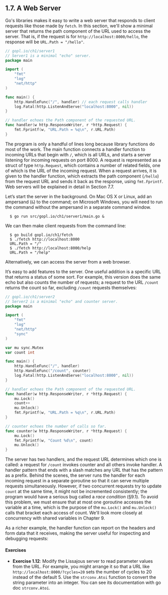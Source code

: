 ## 1.7. A Web Server

Go's libraries makes it easy to write a web server that responds to client requests like those made by `fetch`. In this section, we'll show a minimal server that returns the path component of the URL used to access the server. That is, if the request is for `http://localhost:8000/hello`, the response will be `URL.Path = "/hello"`.
```go
// gopl.io/ch1/server1
// Server1 is a minimal "echo" server.
package main

import (
	"fmt"
	"log"
	"net/http"
)

func main() {
	http.HandleFunc("/", handler) // each request calls handler
	log.Fatal(http.ListenAndServe("localhost:8000", nil))
}

// handler echoes the Path component of the requested URL.
func handler(w http.ResponseWriter, r *http.Request) {
	fmt.Fprintf(w, "URL.Path = %q\n", r.URL.Path)
}
```

The program is only a handful of lines long because library functions do most of the work. The main function connects a handler function to incoming URLs that begin with `/`, which is all URLs, and starts a server listening for incoming requests on port 8000. A request is represented as a struct of type `http.Request`, which contains a number of related fields, one of which is the URL of the incoming request. When a request arrives, it is given to the handler function, which extracts the path component (`/hello`) from the request URL and sends it back as the response, using `fmt.Fprintf`. Web servers will be explained in detail in Section 7.7.  

Let’s start the server in the background. On Mac OS X or Linux, add an ampersand (`&`) to the command; on Microsoft Windows, you will need to run the command without the ampersand in a separate command window.  
```
  $ go run src/gopl.io/ch1/server1/main.go &
```

We can then make client requests from the command line:
```
  $ go build gopl.io/ch1/fetch
  $ ./fetch http://localhost:8000
  URL.Path = "/"
  $ ./fetch http://localhost:8000/help
  URL.Path = "/help"
```

Alternatively, we can access the server from a web browser.

It’s easy to add features to the server. One useful addition is a specific URL that returns a status of some sort. For example, this version does the same echo but also counts the number of requests; a request to the URL `/count` returns the count so far, excluding `/count` requests themselves:
```go
// gopl.io/ch1/server2
// Server2 is a minimal "echo" and counter server.
package main

import (
	"fmt"
	"log"
	"net/http"
	"sync"
)

var mu sync.Mutex
var count int

func main() {
	http.HandleFunc("/", handler)
	http.HandleFunc("/count", counter)
	log.Fatal(http.ListenAndServe("localhost:8000", nil))
}

// handler echoes the Path component of the requested URL.
func handler(w http.ResponseWriter, r *http.Request) {
	mu.Lock()
	count++
	mu.Unlock()
	fmt.Fprintf(w, "URL.Path = %q\n", r.URL.Path)
}

// counter echoes the number of calls so far.
func counter(w http.ResponseWriter, r *http.Request) {
	mu.Lock()
	fmt.Fprintf(w, "Count %d\n", count)
	mu.Unlock()
}
```

The server has two handlers, and the request URL determines which one is called: a request for `/count` invokes counter and all others invoke handler. A handler pattern that ends with a slash matches any URL that has the pattern as a prefix. Behind the scenes, the server runs the handler for each incoming request in a separate goroutine so that it can serve multiple requests simultaneously. However, if two concurrent requests try to update `count` at the same time, it might not be incremented consistently; the program would have a serious bug called a *race condition* (§9.1). To avoid this problem, we must ensure that at most one goroutine accesses the variable at a time, which is the purpose of the `mu.Lock()` and `mu.Unlock()` calls that bracket each access of count. We'll look more closely at concurrency with shared variables in Chapter 9.

As a richer example, the handler function can report on the headers and form data that it receives, making the server useful for inspecting and debugging requests:


#### Exercises
- **Exercise 1.12**: Modify the Lissajous server to read parameter values from the URL. For example, you might arrange it so that a URL like `http://localhost:8000/?cycles=20` sets the number of cycles to 20 instead of the default 5. Use the `strconv.Atoi` function to convert the string parameter into an integer. You can see its documentation with go doc `strconv.Atoi`.
